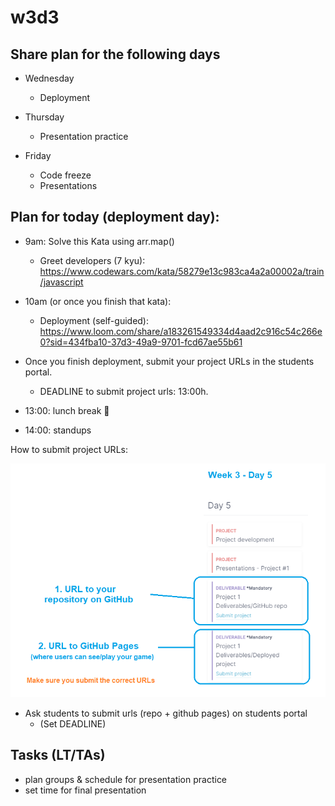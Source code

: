 

# w3d3





## Share plan for the following days

- Wednesday
  - Deployment

- Thursday
  - Presentation practice

- Friday
  - Code freeze
  - Presentations



<!-- 

@students: 
- games must be ready end of Thursday.
- if you're blocked, ask for help. Don't leave it for Thursday 

-->






## Plan for today (deployment day):

- 9am: Solve this Kata using arr.map()
  - Greet developers (7 kyu): https://www.codewars.com/kata/58279e13c983ca4a2a00002a/train/javascript

- 10am (or once you finish that kata):
  - Deployment (self-guided): https://www.loom.com/share/a183261549334d4aad2c916c54c266e0?sid=434fba10-37d3-49a9-9701-fcd67ae55b61

- Once you finish deployment, submit your project URLs in the students portal.
  - DEADLINE to submit project urls: 13:00h.

- 13:00: lunch break 🥗
- 14:00: standups



How to submit project URLs:

![project1-urls](./images/project1-%20submit%20urls.png)



<!-- 

@LT: 9:50 (optional) solve kata together in main room:
- refresh .map()
- solve kata

-->



<!-- IMPORTANT -->
<!-- IMPORTANT -->
<!-- IMPORTANT -->
- Ask students to submit urls (repo + github pages) on students portal
  - (Set DEADLINE)
<!-- IMPORTANT -->
<!-- IMPORTANT -->
<!-- IMPORTANT -->





## Tasks (LT/TAs)
- plan groups & schedule for presentation practice
- set time for final presentation


